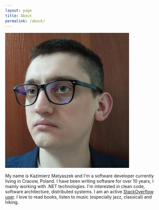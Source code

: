```yaml
---
layout: page
title: About
permalink: /about/
---
```


  <img src="/images/kmatyaszek_photo.jpg" class="author-avatar u-photo align-center" alt="Kazimierz Matyaszek">

My name is Kazimierz Matyaszek and I'm a software developer currently living in Cracow, Poland. I have been writing software for over 10 years, I mainly working with .NET technologies. I'm interested  in clean code, software architecture, distributed systems. I am an active [StackOverflow user](https://stackoverflow.com/users/1410998). I love to read books, listen to music (especially jazz, classical) and hiking.  
